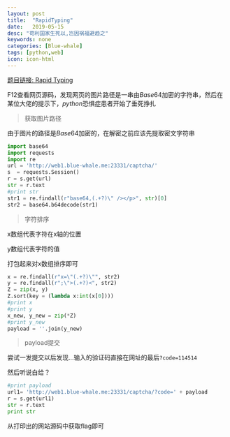 ```yaml
---
layout: post
title:  "RapidTyping"
date:   2019-05-15
desc: "苟利国家生死以,岂因祸福避趋之"
keywords: none
categories: [Blue-whale]
tags: [python,web]
icon: icon-html
---
```


[题目链接: Rapid Typing](http://123.207.149.64:23331/captcha/)

F12查看网页源码，发现网页的图片路径是一串由$Base64$加密的字符串，然后在某位大佬的提示下，$python$恐惧症患者开始了垂死挣扎

> 获取图片路径

由于图片的路径是$Base64$加密的，在解密之前应该先提取密文字符串

``` python
import base64
import requests
import re
url = 'http://web1.blue-whale.me:23331/captcha/'
s  = requests.Session()
r = s.get(url)
str = r.text
#print str
str1 = re.findall(r"base64,(.+?)\" /></p>", str)[0]
str2 = base64.b64decode(str1)
```

> 字符排序

x数组代表字符在x轴的位置

y数组代表字符的值

打包起来对x数组排序即可

``` python
x = re.findall(r"x=\"(.+?)\"", str2)
y = re.findall(r";\">(.+?)<", str2)
Z = zip(x, y)
Z.sort(key = (lambda x:int(x[0])))
#print x
#print y
x_new, y_new = zip(*Z)
#print y_new
payload = ''.join(y_new)
```

> payload提交

尝试一发提交以后发现...输入的验证码直接在网址的最后`?code=114514`

然后听说白给？

```python
#print payload
url1= 'http://web1.blue-whale.me:23331/captcha/?code=' + payload
r = s.get(url1)
str = r.text
print str
```

从打印出的网站源码中获取flag即可